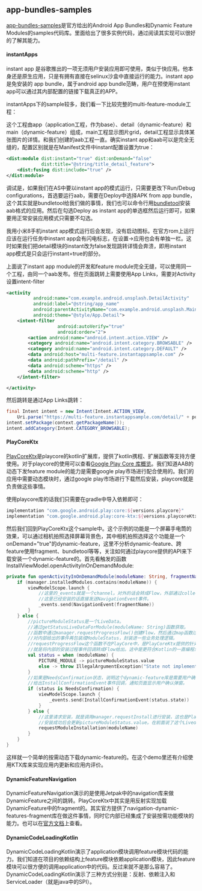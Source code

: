 ## app-bundles-samples

<a href="https://github.com/android/app-bundle-samples">app-bundles-samples</a>是官方给出的Android App Bundles和Dynamic Feature Modules的samples代码库。里面给出了很多实例代码，通过阅读其实现可以很好的了解其能力。

#### instantApps

instant app 是谷歌推出的一项无须用户安装应用即可使用，类似于快应用。他本身还是原生应用，只是有拥有直接在selinux沙盒中直接运行的能力。instant app是免安装的 app bundle，属于android app bundle范畴，用户在预使用instant app可以通过其内部配置的链接下载真正的APP。

instantApps下的sample较多，我们看一下比较完整的multi-feature-module工程：

这个工程由app（application工程，作为base）、detail（dynamic-feature）和main（dynamic-feature）组成，main工程显示图片grid，detail工程显示具体某张图片的详情。和我们创建的aab工程一直。确实instant app和aab可以是完全无缝的，配置区别就是在Manifest文件中instant配置设置为true：

```xml
<dist:module dist:instant="true" dist:onDemand="false"
             dist:title="@string/title_detail_feature">
    <dist:fusing dist:include="true" />
</dist:module>
```

调试是，如果我们在AS中要以instant app的模式运行，只需要更改下Run/Debug configurations，首选要运行aab，需要在Deploy中选择APK from app bundle，这个其实就是bundletool给我们做的事情，我们也可以命令行用<a href="https://github.com/google/bundletool">bundletool</a>安装aab格式的应用。然后在勾选Deploy as instant app的单选框然后运行即可，如果要用正常安装应用模式只需要不勾选。

我用小米8手机instant app模式运行后会发现，没有启动图标。在官方rom上运行应该在运行任务中instant app会有闪电标志，在设置->应用也会有单独一栏。这时如果我们把detail模块的instant改为false发现跳转详情会奔溃，即用instant app模式是只会运行instant=true的部分。

上面说了instant app module的开发和feature module完全无缝，可以使用同一个工程，由同一个aab发布。但在页面跳转上需要使用App Links，需要对Activity设置intent-filter

```xml
<activity
          android:name="com.example.android.unsplash.DetailActivity"
          android:label="@string/app_name"
          android:parentActivityName="com.example.android.unsplash.MainActivity"
          android:theme="@style/App.Detail">
    <intent-filter
                   android:autoVerify="true"
                   android:order="2">
        <action android:name="android.intent.action.VIEW" />
        <category android:name="android.intent.category.BROWSABLE" />
        <category android:name="android.intent.category.DEFAULT" />
        <data android:host="multi-feature.instantappsample.com" />
        <data android:pathPrefix="/detail" />
        <data android:scheme="https" />
        <data android:scheme="http" />
    </intent-filter>

</activity>
```

然后跳转是通过App Links跳转：

```java
final Intent intent = new Intent(Intent.ACTION_VIEW,
    Uri.parse("https://multi-feature.instantappsample.com/detail/" + position));
intent.setPackage(context.getPackageName());
intent.addCategory(Intent.CATEGORY_BROWSABLE);
```



#### PlayCoreKtx

<a href="https://github.com/android/app-bundle-samples/tree/main/PlayCoreKtx">PlayCoreKtx</a>是playcore的kotlin扩展库，提供了kotlin携程、扩展函数等支持方便使用。对于playcore的使用可以查看<a href="https://developer.android.google.cn/guide/playcore?hl=zh_cn">Google Play Core 库概览</a>。我们知道AAB的动态下发feature module的能力是需要google play市场进行配合使用的。我们的应用中需要动态模块时，通过google play市场进行下载然后安装，playcore就是负责做这些事情。

使用playcore库的话我们只需要在gradle中导入依赖即可：

```groovy
implementation "com.google.android.play:core:${versions.playcore}"
implementation "com.google.android.play:core-ktx:${versions.playcoreKtx}"
```

然后我们回到PlayCoreKtx这个sample中。这个示例的功能是一个屏幕手电筒的效果，可以通过相机拍照选择屏幕背景色，其中相机拍照选择这个功能是一个onDemand="true"的dynamic-feature，这里不分析dynamic-feature、跨feature使用fragment、bundletool等等，关注如何通过playcore提供的API来下载安装一个dynamic-feature的。首先看触发的函数InstallViewModel.openActivityInOnDemandModule:

```kotlin
private fun openActivityInOnDemandModule(moduleName: String, fragmentName: String) {
    if (manager.installedModules.contains(moduleName)) {
        viewModelScope.launch {
            //这里的_events就是一个channel。对外的话会转成Flow，外部通过collect函数监听事件。
            //这里已经安装的话直接发送NavigationEvent事件。
            _events.send(NavigationEvent(fragmentName))
        }
    } else {
        //pictureModuleStatus是一个LiveData。
        //通过getStatusLiveDataForModule(moduleName: String)函数获取。
        //函数中通过manager.requestProgressFlow()创建Flow，然后通过map函数过滤出moduleName对于事件。
        //对内部给出的事件再包装成ModuleStatus，封装进一些业务处理逻辑。
        //requestProgressFlow这个函数不在PlayCore中，是PlayCoreKtx提供的针对Koltin优化的函数。
        //就是将内部的安装过程事件回调转成Flow给出。这中是更符合Kotlin的一直编程思想。
        val status = when (moduleName) {
            PICTURE_MODULE -> pictureModuleStatus.value
            else -> throw IllegalArgumentException("State not implemented")
        }
        //如果是NeedsConfirmation状态，说明这个dynamic-feature库是需要用户确认安装的。
        //给出InstallConfirmationEvent事件回调，通知页面显示用户确认弹窗。
        if (status is NeedsConfirmation) {
            viewModelScope.launch {
                _events.send(InstallConfirmationEvent(status.state))
            }
        } else {
            //这里请求安装，就是调用manager.requestInstall进行安装，这也是PlayCoreKtx提供扩展函数。
            //安装成功后会更新pictureModuleStatus.value。在前面说了这个Livedate。
            requestModuleInstallation(moduleName)
        }
    }
}
```

这样就一个简单的按需动态下载dynamic-feature的。在这个demo里还有介绍使用KTX库来实现应用内更新和应用内评价。

#### DynamicFeatureNavigation

DynamicFeatureNavigation演示的是使用Jetpak中的navigation库来做DynamicFeature之间的跳转。PlayCoreKtx中其实是用反射实现加载DynamicFeature中的fragment的。其实官方提供了navigation-dynamic-features-fragment库在做这件事情，同时它内部已经集成了安装按需功能模块的能力。也可以在<a href="https://developer.android.google.cn/guide/navigation/navigation-dynamic">官方文档</a>上查看。

#### DynamicCodeLoadingKotlin

DynamicCodeLoadingKotlin演示了application模块调用feature模块代码的能力。我们知道在项目的依赖结构上feature模块依赖application模块，因此feature模块可以很方便的调用application中的代码。反过来就不是那么容易了。DynamicCodeLoadingKotlin演示了三种方式分别是：反射、依赖注入和ServiceLoader（就是java中的SPI）。

